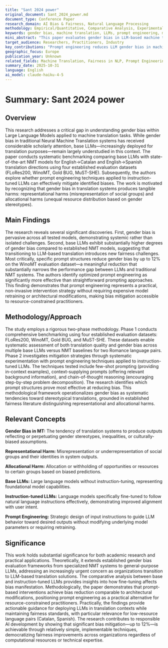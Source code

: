 ```yaml
---
title: "Sant 2024 power"
original_document: Sant_2024_power.md
document_type: Conference Paper
research_domain: AI Bias & Fairness, Natural Language Processing
methodology: Empirical/Quantitative, Comparative Analysis, Experimental
keywords: gender bias, machine translation, LLMs, prompt engineering, mitigation
mini_abstract: "This paper evaluates gender bias in LLM-based machine translation compared to NMT systems for English-Catalan and English-Spanish, demonstrating that prompt engineering can reduce bias by up to 12% on benchmark datasets."
target_audience: Researchers, Practitioners, Industry
key_contributions: "Prompt engineering reduces LLM gender bias in machine translation"
geographic_focus: Europe
publication_year: Unknown
related_fields: Machine Translation, Fairness in NLP, Prompt Engineering
summary_date: 2025-10-31
language: English
ai_model: claude-haiku-4-5
---
```


# Summary: Sant 2024 power

## Overview

This research addresses a critical gap in understanding gender bias within Large Language Models applied to machine translation tasks. While gender bias in traditional Neural Machine Translation systems has received considerable scholarly attention, base LLMs—increasingly deployed for translation purposes—remain largely understudied in this context. The paper conducts systematic benchmarking comparing base LLMs with state-of-the-art NMT models for English→Catalan and English→Spanish translation directions using four established evaluation datasets (FLoRes200, WinoMT, Gold BUG, MuST-SHE). Subsequently, the authors explore whether prompt engineering techniques applied to instruction-tuned LLMs can effectively mitigate identified biases. The work is motivated by recognizing that gender bias in translation systems produces tangible harms: representational harms (misrepresentation of social groups) and allocational harms (unequal resource distribution based on gender stereotypes).

## Main Findings

The research reveals several significant discoveries. First, gender bias is pervasive across all tested models, demonstrating systemic rather than isolated challenges. Second, base LLMs exhibit substantially higher degrees of gender bias compared to established NMT models, suggesting that transitioning to LLM-based translation introduces new fairness challenges. Most critically, specific prompt structures reduce gender bias by up to 12% on the WinoMT evaluation dataset—a meaningful reduction that substantially narrows the performance gap between LLMs and traditional NMT systems. The authors identify optimized prompt engineering as significantly more effective than straightforward prompting approaches. This finding demonstrates that prompt engineering represents a practical, non-invasive intervention strategy without requiring expensive model retraining or architectural modifications, making bias mitigation accessible to resource-constrained practitioners.

## Methodology/Approach

The study employs a rigorous two-phase methodology. Phase 1 conducts comprehensive benchmarking using four established evaluation datasets: FLoRes200, WinoMT, Gold BUG, and MuST-SHE. These datasets enable systematic assessment of both translation quality and gender bias across multiple base LLMs versus NMT baselines for two Romance language pairs. Phase 2 investigates mitigation strategies through systematic experimentation with prompt engineering techniques applied to instruction-tuned LLMs. The techniques tested include few-shot prompting (providing in-context examples), context-supplying prompts (offering relevant background information), and chain-of-thought reasoning (encouraging step-by-step problem decomposition). The research identifies which prompt structures prove most effective at reducing bias. This methodological framework operationalizes gender bias as systematic tendencies toward stereotypical translations, grounded in established fairness literature distinguishing representational and allocational harms.

## Relevant Concepts

**Gender Bias in MT:** The tendency of translation systems to produce outputs reflecting or perpetuating gender stereotypes, inequalities, or culturally-biased assumptions.

**Representational Harm:** Misrepresentation or underrepresentation of social groups and their identities in system outputs.

**Allocational Harm:** Allocation or withholding of opportunities or resources to certain groups based on biased predictions.

**Base LLMs:** Large language models without instruction-tuning, representing foundational model capabilities.

**Instruction-tuned LLMs:** Language models specifically fine-tuned to follow natural language instructions effectively, demonstrating improved alignment with user intent.

**Prompt Engineering:** Strategic design of input instructions to guide LLM behavior toward desired outputs without modifying underlying model parameters or requiring retraining.

## Significance

This work holds substantial significance for both academic research and practical applications. Theoretically, it extends established gender bias evaluation frameworks from specialized NMT systems to general-purpose LLMs, addressing an increasingly urgent concern as organizations transition to LLM-based translation solutions. The comparative analysis between base and instruction-tuned LLMs provides insights into how fine-tuning affects bias manifestation. Methodologically, the paper demonstrates that prompt-based interventions achieve bias reduction comparable to architectural modifications, positioning prompt engineering as a practical alternative for resource-constrained practitioners. Practically, the findings provide actionable guidance for deploying LLMs in translation contexts while maintaining fairness standards, with particular relevance for low-resource language pairs (Catalan, Spanish). The research contributes to responsible AI development by showing that significant bias mitigation—up to 12%—is achievable through relatively simple, implementable techniques, democratizing fairness improvements across organizations regardless of computational resources or technical expertise.
